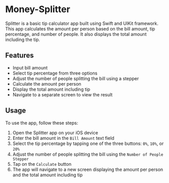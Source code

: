 # Money-Splitter
Splitter is a basic tip calculator app built using Swift and UIKit framework. This app calculates the amount per person based on the bill amount, tip percentage, and number of people. It also displays the total amount including the tip.

## Features

- Input bill amount
- Select tip percentage from three options
- Adjust the number of people splitting the bill using a stepper
- Calculate the amount per person
- Display the total amount including tip
- Navigate to a separate screen to view the result

## Usage
To use the app, follow these steps:
1. Open the Splitter app on your iOS device
2. Enter the bill amount in the `Bill Amount` text field
3. Select the tip percentage by tapping one of the three buttons: `0%`, `10%`, or `20%`
4. Adjust the number of people splitting the bill using the `Number of People Stepper`
5. Tap on the `Calculate` button
6. The app will navigate to a new screen displaying the amount per person and the total amount including tip
